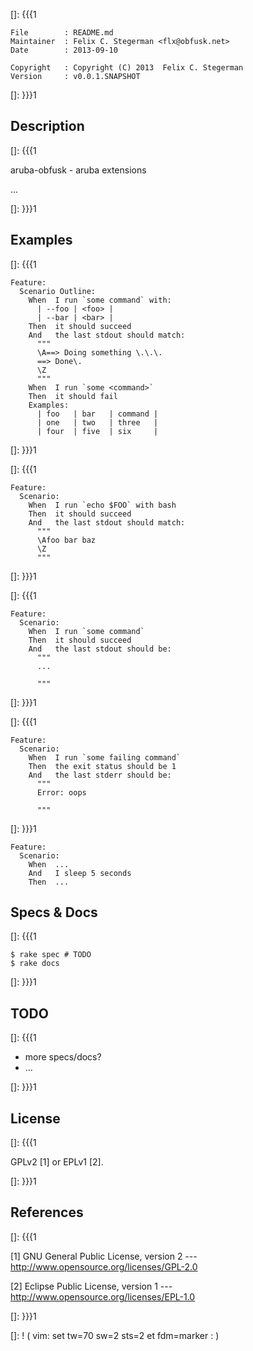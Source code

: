 []: {{{1

    File        : README.md
    Maintainer  : Felix C. Stegerman <flx@obfusk.net>
    Date        : 2013-09-10

    Copyright   : Copyright (C) 2013  Felix C. Stegerman
    Version     : v0.0.1.SNAPSHOT

[]: }}}1

## Description
[]: {{{1

  aruba-obfusk - aruba extensions

  ...

[]: }}}1

## Examples

[]: {{{1

```cucumber
Feature:
  Scenario Outline:
    When  I run `some command` with:
      | --foo | <foo> |
      | --bar | <bar> |
    Then  it should succeed
    And   the last stdout should match:
      """
      \A==> Doing something \.\.\.
      ==> Done\.
      \Z
      """
    When  I run `some <command>`
    Then  it should fail
    Examples:
      | foo   | bar   | command |
      | one   | two   | three   |
      | four  | five  | six     |
```

[]: }}}1

[]: {{{1

```cucumber
Feature:
  Scenario:
    When  I run `echo $FOO` with bash
    Then  it should succeed
    And   the last stdout should match:
      """
      \Afoo bar baz
      \Z
      """
```

[]: }}}1

[]: {{{1

```cucumber
Feature:
  Scenario:
    When  I run `some command`
    Then  it should succeed
    And   the last stdout should be:
      """
      ...

      """
```

[]: }}}1

[]: {{{1

```cucumber
Feature:
  Scenario:
    When  I run `some failing command`
    Then  the exit status should be 1
    And   the last stderr should be:
      """
      Error: oops

      """
```

[]: }}}1

```cucumber
Feature:
  Scenario:
    When  ...
    And   I sleep 5 seconds
    Then  ...
```

## Specs & Docs
[]: {{{1

    $ rake spec # TODO
    $ rake docs

[]: }}}1

## TODO
[]: {{{1

  * more specs/docs?
  * ...

[]: }}}1

## License
[]: {{{1

  GPLv2 [1] or EPLv1 [2].

[]: }}}1

## References
[]: {{{1

  [1] GNU General Public License, version 2
  --- http://www.opensource.org/licenses/GPL-2.0

  [2] Eclipse Public License, version 1
  --- http://www.opensource.org/licenses/EPL-1.0

[]: }}}1

[]: ! ( vim: set tw=70 sw=2 sts=2 et fdm=marker : )

